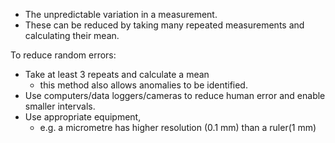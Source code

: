 - The unpredictable variation in a measurement. 
- These can be reduced by taking many repeated measurements and calculating their mean.

To reduce random errors:
- Take at least 3 repeats and calculate a mean
	- this method also allows anomalies to be identified.
- Use computers/data loggers/cameras to reduce human error and enable smaller intervals. 
- Use appropriate equipment, 
	- e.g. a micrometre has higher resolution (0.1 mm) than a ruler(1 mm)